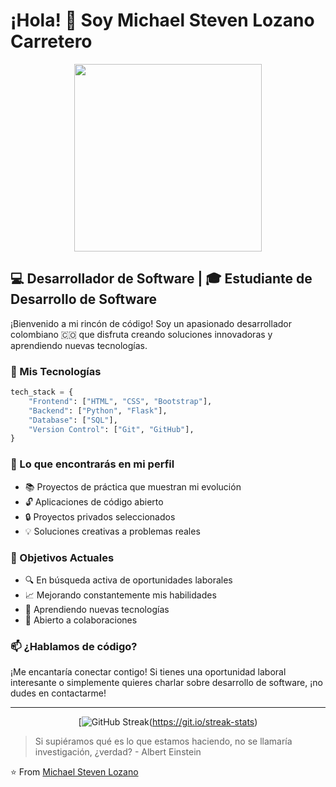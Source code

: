 # ¡Hola! 👋 Soy Michael Steven Lozano Carretero

<div align="center">
  <img src="https://media.giphy.com/media/qgQUggAC3Pfv687qPC/giphy.gif" width="300"/>
</div>

## 💻 Desarrollador de Software | 🎓 Estudiante de Desarrollo de Software

¡Bienvenido a mi rincón de código! Soy un apasionado desarrollador colombiano 🇨🇴 que disfruta creando soluciones innovadoras y aprendiendo nuevas tecnologías.

### 🚀 Mis Tecnologías

```python
tech_stack = {
    "Frontend": ["HTML", "CSS", "Bootstrap"],
    "Backend": ["Python", "Flask"],
    "Database": ["SQL"],
    "Version Control": ["Git", "GitHub"],
}
```

### 🌟 Lo que encontrarás en mi perfil

- 📚 Proyectos de práctica que muestran mi evolución
- 🔓 Aplicaciones de código abierto
- 🔒 Proyectos privados seleccionados
- 💡 Soluciones creativas a problemas reales

### 🎯 Objetivos Actuales

- 🔍 En búsqueda activa de oportunidades laborales
- 📈 Mejorando constantemente mis habilidades
- 🌱 Aprendiendo nuevas tecnologías
- 🤝 Abierto a colaboraciones

### 📫 ¿Hablamos de código?

¡Me encantaría conectar contigo! Si tienes una oportunidad laboral interesante o simplemente quieres charlar sobre desarrollo de software, ¡no dudes en contactarme!

---
<div align="center">
  
  [![GitHub Streak]((https://github-readme-streak-stats.herokuapp.com/?user=MaicolLozano&theme=dark&hide_border=true))(https://git.io/streak-stats)
  
</div>

> Si supiéramos qué es lo que estamos haciendo, no se llamaría investigación, ¿verdad? - Albert Einstein

⭐️ From [Michael Steven Lozano](https://github.com/YOUR_GITHUB_USERNAME)
